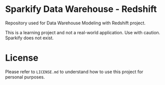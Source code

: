 # Sparkify Data Warehouse - Redshift
Repository used for Data Warehouse Modeling with Redshift project.

This is a learning project and not a real-world application. Use with caution. Sparkify does not exist.

# License
Please refer to `LICENSE.md` to understand how to use this project for personal purposes.
